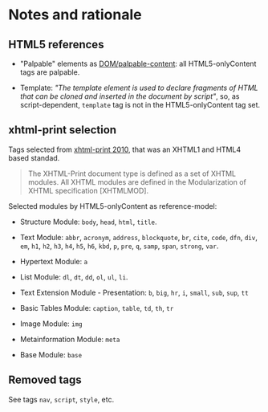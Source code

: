 # Notes and rationale

## HTML5 references

* "Palpable" elements as [DOM/palpable-content](https://www.w3.org/TR/html5/dom.html#palpable-content-0): all HTML5-onlyContent tags are palpable.

* Template: *"The template element is used to declare fragments of HTML that can be cloned and inserted in the document by script"*, so, as script-dependent, `template` tag is not in the HTML5-onlyContent tag set.

## xhtml-print selection

Tags selected from [xhtml-print 2010](https://www.w3.org/TR/xhtml-print/), that was an XHTML1 and HTML4 based standad.

> The XHTML-Print document type is defined as a set of XHTML modules. All XHTML modules are defined in the Modularization of XHTML specification [XHTMLMOD].

Selected modules by HTML5-onlyContent as reference-model:

* Structure Module: `body`, `head`, `html`, `title`.

* Text Module: `abbr`, `acronym`, `address`, `blockquote`, `br`, `cite`, `code`, `dfn`, `div`, `em`, `h1`, `h2`, `h3`, `h4`, `h5`, `h6`, `kbd`, `p`, `pre`, `q`, `samp`, `span`, `strong`, `var`.

* Hypertext Module:  `a`

* List Module: `dl`, `dt`, `dd`, `ol`, `ul`, `li`.

* Text Extension Module - Presentation: `b`, `big`, `hr`, `i`, `small`, `sub`, `sup`, `tt`

* Basic Tables Module: `caption`, `table`, `td`, `th`, `tr`

* Image Module: `img`

* Metainformation Module: `meta`

* Base Module: `base`

## Removed tags

See tags `nav`, `script`, `style`, etc.
